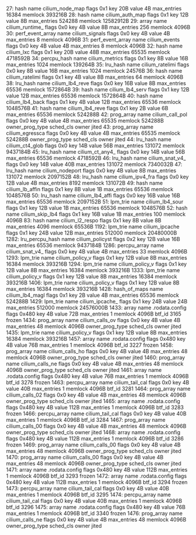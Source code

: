 27: hash  name cilium_node_map  flags 0x1
	key 20B  value 4B  max_entries 16384  memlock 393216B
28: hash  name cilium_auth_map  flags 0x1
	key 12B  value 8B  max_entries 524288  memlock 12582912B
29: array  name cilium_runtime_  flags 0x0
	key 4B  value 8B  max_entries 256  memlock 4096B
30: perf_event_array  name cilium_signals  flags 0x0
	key 4B  value 4B  max_entries 8  memlock 4096B
31: perf_event_array  name cilium_events  flags 0x0
	key 4B  value 4B  max_entries 8  memlock 4096B
32: hash  name cilium_lxc  flags 0x1
	key 20B  value 48B  max_entries 65535  memlock 4718592B
34: percpu_hash  name cilium_metrics  flags 0x1
	key 8B  value 16B  max_entries 1024  memlock 139264B
35: lru_hash  name cilium_ratelimi  flags 0x0
	key 8B  value 16B  max_entries 1024  memlock 24576B
36: hash  name cilium_ratelimi  flags 0x1
	key 4B  value 8B  max_entries 64  memlock 4096B
38: lru_hash  name cilium_lb4_reve  flags 0x0
	key 16B  value 8B  max_entries 65536  memlock 1572864B
39: hash  name cilium_lb4_serv  flags 0x1
	key 12B  value 12B  max_entries 65536  memlock 1572864B
40: hash  name cilium_lb4_back  flags 0x1
	key 4B  value 12B  max_entries 65536  memlock 1048576B
41: hash  name cilium_lb4_reve  flags 0x1
	key 2B  value 6B  max_entries 65536  memlock 524288B
42: prog_array  name cilium_call_pol  flags 0x0
	key 4B  value 4B  max_entries 65535  memlock 524288B
	owner_prog_type sched_cls  owner jited
43: prog_array  name cilium_egressca  flags 0x0
	key 4B  value 4B  max_entries 65535  memlock 524288B
	owner_prog_type sched_cls  owner jited
44: lru_hash  name cilium_ct4_glob  flags 0x0
	key 14B  value 56B  max_entries 131072  memlock 9437184B
45: lru_hash  name cilium_ct_any4_  flags 0x0
	key 14B  value 56B  max_entries 65536  memlock 4718592B
46: lru_hash  name cilium_snat_v4_  flags 0x0
	key 14B  value 40B  max_entries 131072  memlock 7340032B
47: lru_hash  name cilium_nodeport  flags 0x0
	key 4B  value 8B  max_entries 131072  memlock 2097152B
48: lru_hash  name cilium_ipv4_fra  flags 0x0
	key 12B  value 4B  max_entries 8192  memlock 131072B
49: hash  name cilium_lb_affin  flags 0x1
	key 8B  value 1B  max_entries 65536  memlock 1048576B
50: lru_hash  name cilium_lb4_affi  flags 0x0
	key 16B  value 16B  max_entries 65536  memlock 2097152B
51: lpm_trie  name cilium_lb4_sour  flags 0x1
	key 12B  value 1B  max_entries 65536  memlock 1048576B
52: hash  name cilium_skip_lb4  flags 0x1
	key 16B  value 1B  max_entries 100  memlock 4096B
83: hash  name cilium_l2_respo  flags 0x1
	key 8B  value 8B  max_entries 4096  memlock 65536B
1192: lpm_trie  name cilium_ipcache  flags 0x1
	key 24B  value 12B  max_entries 512000  memlock 20480000B
1282: lru_percpu_hash  name cilium_policyst  flags 0x2
	key 12B  value 16B  max_entries 65536  memlock 9437184B
1286: percpu_array  name cilium_snat_v4_  flags 0x0
	key 4B  value 4B  max_entries 33  memlock 4096B
1293: lpm_trie  name cilium_policy_v  flags 0x1
	key 12B  value 8B  max_entries 16384  memlock 393216B
1294: lpm_trie  name cilium_policy_v  flags 0x1
	key 12B  value 8B  max_entries 16384  memlock 393216B
1333: lpm_trie  name cilium_policy_v  flags 0x1
	key 12B  value 8B  max_entries 16384  memlock 393216B
1406: lpm_trie  name cilium_policy_v  flags 0x1
	key 12B  value 8B  max_entries 16384  memlock 393216B
1428: hash_of_maps  name cilium_lb4_magl  flags 0x1
	key 2B  value 4B  max_entries 65536  memlock 524288B
1429: lpm_trie  name cilium_ipcache_  flags 0x1
	key 24B  value 24B  max_entries 512000  memlock 24576000B
1433: array  name .rodata.config  flags 0x480
	key 4B  value 72B  max_entries 1  memlock 4096B
	btf_id 3165  frozen
1434: prog_array  name cilium_calls_ov  flags 0x0
	key 4B  value 4B  max_entries 48  memlock 4096B
	owner_prog_type sched_cls  owner jited
1435: lpm_trie  name cilium_policy_v  flags 0x1
	key 12B  value 8B  max_entries 16384  memlock 393216B
1457: array  name .rodata.config  flags 0x480
	key 4B  value 76B  max_entries 1  memlock 4096B
	btf_id 3227  frozen
1458: prog_array  name cilium_calls_ho  flags 0x0
	key 4B  value 4B  max_entries 48  memlock 4096B
	owner_prog_type sched_cls  owner jited
1460: prog_array  name cilium_calls_ne  flags 0x0
	key 4B  value 4B  max_entries 48  memlock 4096B
	owner_prog_type sched_cls  owner jited
1461: array  name .rodata.config  flags 0x480
	key 4B  value 76B  max_entries 1  memlock 4096B
	btf_id 3278  frozen
1463: percpu_array  name cilium_tail_cal  flags 0x0
	key 4B  value 40B  max_entries 1  memlock 4096B
	btf_id 3281
1464: prog_array  name cilium_calls_02  flags 0x0
	key 4B  value 4B  max_entries 48  memlock 4096B
	owner_prog_type sched_cls  owner jited
1465: array  name .rodata.config  flags 0x480
	key 4B  value 112B  max_entries 1  memlock 4096B
	btf_id 3283  frozen
1466: percpu_array  name cilium_tail_cal  flags 0x0
	key 4B  value 40B  max_entries 1  memlock 4096B
	btf_id 3284
1467: prog_array  name cilium_calls_00  flags 0x0
	key 4B  value 4B  max_entries 48  memlock 4096B
	owner_prog_type sched_cls  owner jited
1468: array  name .rodata.config  flags 0x480
	key 4B  value 112B  max_entries 1  memlock 4096B
	btf_id 3286  frozen
1469: prog_array  name cilium_calls_00  flags 0x0
	key 4B  value 4B  max_entries 48  memlock 4096B
	owner_prog_type sched_cls  owner jited
1470: prog_array  name cilium_calls_00  flags 0x0
	key 4B  value 4B  max_entries 48  memlock 4096B
	owner_prog_type sched_cls  owner jited
1471: array  name .rodata.config  flags 0x480
	key 4B  value 112B  max_entries 1  memlock 4096B
	btf_id 3293  frozen
1472: array  name .rodata.config  flags 0x480
	key 4B  value 112B  max_entries 1  memlock 4096B
	btf_id 3294  frozen
1473: percpu_array  name cilium_tail_cal  flags 0x0
	key 4B  value 40B  max_entries 1  memlock 4096B
	btf_id 3295
1474: percpu_array  name cilium_tail_cal  flags 0x0
	key 4B  value 40B  max_entries 1  memlock 4096B
	btf_id 3296
1475: array  name .rodata.config  flags 0x480
	key 4B  value 76B  max_entries 1  memlock 4096B
	btf_id 3340  frozen
1476: prog_array  name cilium_calls_ne  flags 0x0
	key 4B  value 4B  max_entries 48  memlock 4096B
	owner_prog_type sched_cls  owner jited
